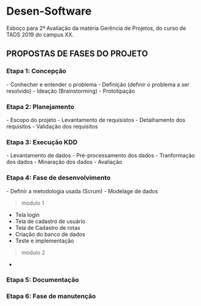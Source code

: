 # Desen-Software
Esboço para 2ª Avaliação da matéria Gerência de Projetos, do curso de TADS 2019 do campus XX.

<h2> PROPOSTAS DE FASES DO PROJETO </h2>
<h3>Etapa 1: Concepção</h3>
- Conhecher e entender o problema
- Definição (definir o problema a ser resolvido)
- Ideação (Brainstorming)
- Prototipação

<h3>Etapa 2: Planejamento</h3>
- Escopo do projeto
- Levantamento de requisistos
- Detalhamento dos requisitos
- Validação dos requisitos

<h3>Etapa 3: Execução KDD</h3>
- Levantamento de dados
- Pré-processamento dos dados
- Tranformação dos dados
- Minaração dos dados
- Avaliação

<h3>Etapa 4: Fase de desenvolvimento</h3>
- Definir a metodologia usada (Scrum)
- Modelage de dados

> modulo 1
- Tela login
- Tela de cadastro de usuário
- Tela de Cadastro de rotas
- Criação do banco de dados
- Teste e implementação

> modulo 2
- 

<h3>Etapa 5: Documentação</h3>

<h3>Etapa 6: Fase de manutenção</h3>


